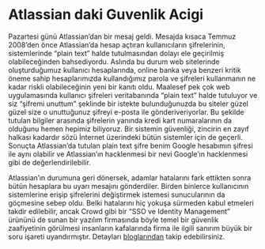 # Atlassian daki Guvenlik Acigi

Pazartesi günü Atlassian’dan bir mesaj geldi. Mesajda kısaca Temmuz 2008’den önce Atlassian’da hesap açtıran kullanıcıların 
şifrelerinin, sistemlerinde “plain text” halde tutulmasından dolayı ele geçirilmiş olabileceğinden bahsediyordu. Aslında 
bu durum web sitelerinde oluşturduğumuz kullanıcı hesaplarında, online banka veya benzeri kritik öneme sahip hesaplarımızda 
kullandığımız parola ve şifreleri kullanmanın ne kadar riskli olabileceğinin yeni bir kanıtı oldu. Maalesef pek çok web 
uygulamasında kullanıcı şifreleri veritabanında “plain text” halde tutuluyor ve siz “şifremi unuttum” şeklinde bir istekte 
bulunduğunuzda bu siteler güzel güzel size o unuttuğunuz şifreyi e-posta ile gönderiveriyorlar. Bu şekilde tutulan bilgiler 
arasında şifrelerin yanında kredi kart numaralarının da olduğunu hemen hepimiz biliyoruz. Bir sistemin güvenliği, zincirin 
en zayıf halkası kadardır sözü İnternet üzerindeki bütün sistemler için de geçerli. Sonuçta Atlassian’da tutulan plain text 
şifre benim Google hesabımın şifresi ile aynı olabilir ve Atlassian’ın hacklenmesi bir nevi Google’ın hacklenmesi gibi de 
değerlendirilebilir.

Atlassian’ın durumuna geri dönersek, adamlar hatalarını fark ettikten sonra bütün hesaplara bu uyarı mesajını gönderdiler. 
Birden binlerce kullanıcının sistemlerine erişip şifrelerini değiştirmek istemesi sunucularının da göçmesine sebep oldu. 
Belki hatalarını hiç yokuşa sürmeden kabul etmeleri takdir edilebilir, ancak Crowd gibi bir “SSO ve Identity Management” 
ürününü de sunan bir yazılım firmasında böyle temel bir güvenlik zaafiyetinin görülmesi insanların kafalarında firma ile 
ilgili sanırım büyük bir soru işareti uyandırmıştır. Detayları 
[bloglarından](http://blogs.atlassian.com/news/2010/04/oh_man_what_a_day_an_update_on_our_security_breach.html) takip edebilirsiniz.
